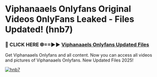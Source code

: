 # Viphanaaels Onlyfans Original Videos 0nlyFans Leaked - Files Updated! (hnb7)

<h3>🔴 CLICK HERE 🌐==►► <a href="https://tinyurl.com/2m67pmp6" rel="nofollow">Viphanaaels Onlyfans Updated Files</a></h3>

Get Viphanaaels Onlyfans and all content. Now you can access all videos and pictures of Viphanaaels Onlyfans. New Updated Files 2025!

[![hnb7](https://i.imgur.com/H4QAA4z.gif)](https://tinyurl.com/2m67pmp6)